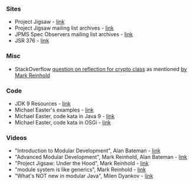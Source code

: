 
### Sites

* Project Jigsaw - [link](http://openjdk.java.net/projects/jigsaw/)
* Project Jigsaw mailing list archives - [link](http://mail.openjdk.java.net/pipermail/jigsaw-dev/)
* JPMS Spec Observers mailing list archives - [link](http://mail.openjdk.java.net/pipermail/jpms-spec-observers/)
* JSR 376 - [link](https://jcp.org/en/jsr/detail?id=376)

### Misc 

* StackOverflow [question on reflection for crypto class](http://stackoverflow.com/questions/38505237) as mentioned [by Mark Reinhold](https://www.youtube.com/watch?v=fxB9cVNcyZo&feature=youtu.be&t=18m18s)
 
### Code

* JDK 9 Resources - [link](https://github.com/AdoptOpenJDK/jdk9-jigsaw/blob/master/Java-9-Resources.md)
* Michael Easter's examples - [link](https://github.com/codetojoy/easter_eggs_for_java_9)
* Michael Easter, code kata in Java 9 - [link](https://github.com/codetojoy/WarO_Java_9)
* Michael Easter, code kata in OSGi - [link](https://github.com/codetojoy/WarO_Java_OSGi)

### Videos

* "Introduction to Modular Development", Alan Bateman - [link](https://www.youtube.com/watch?v=eALw4P_0O4k)
* "Advanced Modular Development", Mark Reinhold, Alan Bateman - [link](https://www.youtube.com/watch?v=WJHjKMIrbD0)
* "Project Jigsaw: Under the Hood", Mark Reinhold - [link](https://www.youtube.com/watch?v=fxB9cVNcyZo)
* "module system is like generics", Mark Reinhold -  [link](https://youtu.be/fxB9cVNcyZo?t=41m50s)
* "What's NOT new in modular Java", Milen Dyankov - [link](https://www.youtube.com/watch?v=gHk_XxRKNiw)

